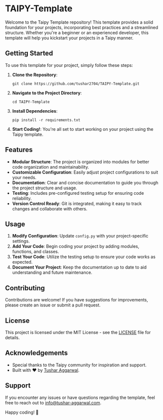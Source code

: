 # TAIPY-Template

Welcome to the Taipy Template repository! This template provides a solid foundation for your projects, incorporating best practices and a streamlined structure. Whether you're a beginner or an experienced developer, this template will help you kickstart your projects in a Taipy manner.


## Getting Started

To use this template for your project, simply follow these steps:

1. **Clone the Repository**: 
   ```
   git clone https://github.com/tushar2704/TAIPY-Template.git
   ```

2. **Navigate to the Project Directory**:
   ```
   cd TAIPY-Template
   ```

3. **Install Dependencies**:
   ```
   pip install -r requirements.txt
   ```

4. **Start Coding!**: You're all set to start working on your project using the Taipy template.

## Features

- **Modular Structure**: The project is organized into modules for better code organization and maintainability.
- **Customizable Configuration**: Easily adjust project configurations to suit your needs.
- **Documentation**: Clear and concise documentation to guide you through the project structure and usage.
- **Testing**: Includes pre-configured testing setup for ensuring code reliability.
- **Version Control Ready**: Git is integrated, making it easy to track changes and collaborate with others.

## Usage

1. **Modify Configuration**: Update `config.py` with your project-specific settings.
2. **Add Your Code**: Begin coding your project by adding modules, functions, and classes.
3. **Test Your Code**: Utilize the testing setup to ensure your code works as expected.
4. **Document Your Project**: Keep the documentation up to date to aid understanding and future maintenance.

## Contributing

Contributions are welcome! If you have suggestions for improvements, please create an issue or submit a pull request. 

## License

This project is licensed under the MIT License - see the [LICENSE](LICENSE) file for details.

## Acknowledgements

- Special thanks to the Taipy community for inspiration and support.
- Built with ❤️ by [Tushar Aggarwal](https://tushar-aggarwal.com).

## Support

If you encounter any issues or have questions regarding the template, feel free to reach out to [info@tushar-aggarwal.com](mailto:tushar.inseec@gmail.com).

Happy coding! 🚀